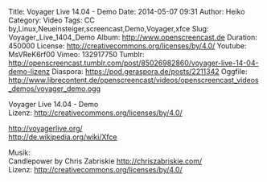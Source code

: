 Title: Voyager Live 14.04 - Demo
Date: 2014-05-07 09:31
Author: Heiko
Category: Video
Tags: CC by,Linux,Neueinsteiger,screencast,Demo,Voyager,xfce
Slug: Voyager_Live_1404_Demo
Album: http://www.openscreencast.de
Duration: 450000
License: http://creativecommons.org/licenses/by/4.0/
Youtube: MsVReK6rf00
Vimeo: 132917750
Tumblr: http://openscreencast.tumblr.com/post/85026982860/voyager-live-14-04-demo-lizenz
Diaspora: https://pod.geraspora.de/posts/2211342
Oggfile: http://www.librecontent.de/openscreencast/videos/openscreencast_videos_demos/voyager_demo.ogg

Voyager Live 14.04 - Demo  
Lizenz: <http://creativecommons.org/licenses/by/4.0/>  
  
<http://voyagerlive.org/>  
<http://de.wikipedia.org/wiki/Xfce>  
  
Musik:  
Candlepower by Chris Zabriskie <http://chriszabriskie.com/>  
Lizenz: <http://creativecommons.org/licenses/by/4.0/>

